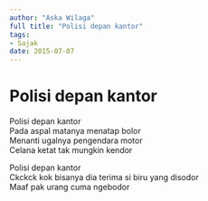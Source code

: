 ```yaml
---
author: "Aska Wilaga"
full title: "Polisi depan kantor"
tags:
- Sajak
date: 2015-07-07
---
```


# Polisi depan kantor

Polisi depan kantor  
Pada aspal matanya menatap bolor  
Menanti ugalnya pengendara motor  
Celana ketat tak mungkin kendor

Polisi depan kantor  
Ckckck kok bisanya dia terima si biru yang disodor  
Maaf pak urang cuma ngebodor